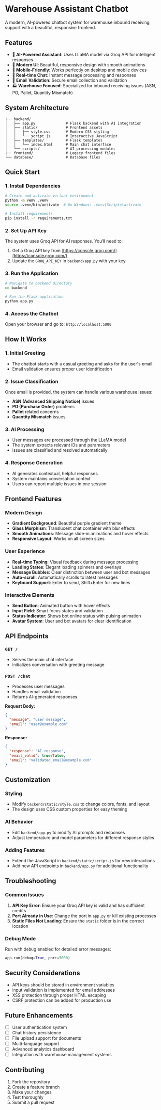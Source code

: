 # Warehouse Assistant Chatbot

A modern, AI-powered chatbot system for warehouse inbound receiving support with a beautiful, responsive frontend.

## Features

- 🤖 **AI-Powered Assistant**: Uses LLaMA model via Groq API for intelligent responses
- 🎨 **Modern UI**: Beautiful, responsive design with smooth animations
- 📱 **Mobile-Friendly**: Works perfectly on desktop and mobile devices
- 🔄 **Real-time Chat**: Instant message processing and responses
- 📧 **Email Validation**: Secure email collection and validation
- 🏭 **Warehouse Focused**: Specialized for inbound receiving issues (ASN, PO, Pallet, Quantity Mismatch)

## System Architecture

```
├── backend/
│   ├── app.py              # Flask backend with AI integration
│   ├── static/             # Frontend assets
│   │   ├── style.css       # Modern CSS styling
│   │   └── script.js       # Interactive JavaScript
│   ├── templates/          # Flask templates
│   │   └── index.html      # Main chat interface
│   └── scripts/            # AI processing modules
├── frontend/               # Legacy frontend files
└── database/               # Database files
```

## Quick Start

### 1. Install Dependencies

```bash
# Create and activate virtual environment
python -m venv .venv
source .venv/bin/activate  # On Windows: .venv\Scripts\activate

# Install requirements
pip install -r requirements.txt
```

### 2. Set Up API Key

The system uses Groq API for AI responses. You'll need to:

1. Get a Groq API key from [https://console.groq.com/](https://console.groq.com/)
2. Update the `GROQ_API_KEY` in `backend/app.py` with your key

### 3. Run the Application

```bash
# Navigate to backend directory
cd backend

# Run the Flask application
python app.py
```

### 4. Access the Chatbot

Open your browser and go to: `http://localhost:5000`

## How It Works

### 1. Initial Greeting
- The chatbot starts with a casual greeting and asks for the user's email
- Email validation ensures proper user identification

### 2. Issue Classification
Once email is provided, the system can handle various warehouse issues:
- **ASN (Advanced Shipping Notice)** issues
- **PO (Purchase Order)** problems
- **Pallet** related concerns
- **Quantity Mismatch** issues

### 3. AI Processing
- User messages are processed through the LLaMA model
- The system extracts relevant IDs and parameters
- Issues are classified and resolved automatically

### 4. Response Generation
- AI generates contextual, helpful responses
- System maintains conversation context
- Users can report multiple issues in one session

## Frontend Features

### Modern Design
- **Gradient Background**: Beautiful purple gradient theme
- **Glass Morphism**: Translucent chat container with blur effects
- **Smooth Animations**: Message slide-in animations and hover effects
- **Responsive Layout**: Works on all screen sizes

### User Experience
- **Real-time Typing**: Visual feedback during message processing
- **Loading States**: Elegant loading spinners and overlays
- **Message Bubbles**: Clear distinction between user and bot messages
- **Auto-scroll**: Automatically scrolls to latest messages
- **Keyboard Support**: Enter to send, Shift+Enter for new lines

### Interactive Elements
- **Send Button**: Animated button with hover effects
- **Input Field**: Smart focus states and validation
- **Status Indicator**: Shows bot online status with pulsing animation
- **Avatar System**: User and bot avatars for clear identification

## API Endpoints

### `GET /`
- Serves the main chat interface
- Initializes conversation with greeting message

### `POST /chat`
- Processes user messages
- Handles email validation
- Returns AI-generated responses

**Request Body:**
```json
{
  "message": "user message",
  "email": "user@example.com"
}
```

**Response:**
```json
{
  "response": "AI response",
  "email_valid": true/false,
  "email": "validated_email@example.com"
}
```

## Customization

### Styling
- Modify `backend/static/style.css` to change colors, fonts, and layout
- The design uses CSS custom properties for easy theming

### AI Behavior
- Edit `backend/app.py` to modify AI prompts and responses
- Adjust temperature and model parameters for different response styles

### Adding Features
- Extend the JavaScript in `backend/static/script.js` for new interactions
- Add new API endpoints in `backend/app.py` for additional functionality

## Troubleshooting

### Common Issues

1. **API Key Error**: Ensure your Groq API key is valid and has sufficient credits
2. **Port Already in Use**: Change the port in `app.py` or kill existing processes
3. **Static Files Not Loading**: Ensure the `static` folder is in the correct location

### Debug Mode
Run with debug enabled for detailed error messages:
```python
app.run(debug=True, port=5000)
```

## Security Considerations

- API keys should be stored in environment variables
- Input validation is implemented for email addresses
- XSS protection through proper HTML escaping
- CSRF protection can be added for production use

## Future Enhancements

- [ ] User authentication system
- [ ] Chat history persistence
- [ ] File upload support for documents
- [ ] Multi-language support
- [ ] Advanced analytics dashboard
- [ ] Integration with warehouse management systems

## Contributing

1. Fork the repository
2. Create a feature branch
3. Make your changes
4. Test thoroughly
5. Submit a pull request


